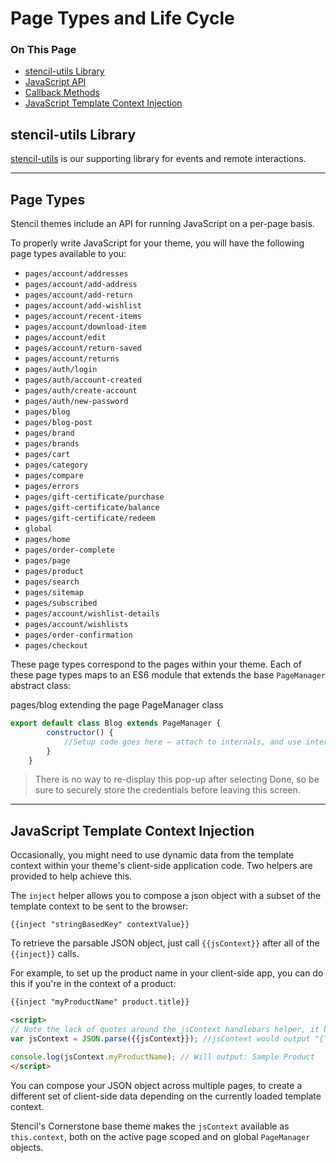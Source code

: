 <h1>Page Types and Life Cycle</h1>

<div class="otp" id="no-index">
	<h3> On This Page </h3>
	<ul>
    <li><a href="#page-types_stencil-utils">stencil-utils Library</a></li>
    <li><a href="#page-types_javascript-api">JavaScript API</a></li>
    <li><a href="#page-types_callback">Callback Methods</a></li>
    <li><a href="#page-types_javascript">JavaScript Template Context Injection</a></li>
	</ul>
</div>

<a href='#page-types_stencil-utils' aria-hidden='true' class='block-anchor'  id='page-types_stencil-utils'><i aria-hidden='true' class='linkify icon'></i></a>

## stencil-utils Library

[stencil-utils](/stencil-docs/adding-event-hooks-to-your-theme/stencil-utils-api-reference) is our supporting library for events and remote interactions.



---

<a href='#page-types_javascript-api' aria-hidden='true' class='block-anchor'  id='page-types_javascript-api'><i aria-hidden='true' class='linkify icon'></i></a>

## Page Types

Stencil themes include an API for running JavaScript on a per-page basis.

To properly write JavaScript for your theme, you will have the following page types available to you:

* `pages/account/addresses`
* `pages/account/add-address`
* `pages/account/add-return`
* `pages/account/add-wishlist`
* `pages/account/recent-items`
* `pages/account/download-item`
* `pages/account/edit`
* `pages/account/return-saved`
* `pages/account/returns`
* `pages/auth/login`
* `pages/auth/account-created`
* `pages/auth/create-account`
* `pages/auth/new-password`
* `pages/blog`
* `pages/blog-post`
* `pages/brand`
* `pages/brands`
* `pages/cart`
* `pages/category`
* `pages/compare`
* `pages/errors`
* `pages/gift-certificate/purchase`
* `pages/gift-certificate/balance`
* `pages/gift-certificate/redeem`
* `global`
* `pages/home`
* `pages/order-complete`
* `pages/page`
* `pages/product`
* `pages/search`
* `pages/sitemap`
* `pages/subscribed`
* `pages/account/wishlist-details`
* `pages/account/wishlists`
* `pages/order-confirmation`
* `pages/checkout`

These page types correspond to the pages within your theme. Each of these page types maps to an ES6 module that extends the base `PageManager` abstract class:

<div class="HubBlock-header">
    <div class="HubBlock-header-title flex items-center">
        <div class="HubBlock-header-name">pages/blog extending the page PageManager class</div>
    </div><div class="HubBlock-header-subtitle"></div>
</div>

<!--
title: "pages/blog extending the page PageManager class"
subtitle: ""
lineNumbers: true
-->

```js
export default class Blog extends PageManager {
        constructor() {
            //Setup code goes here – attach to internals, and use internals as you would 'this'
        }
    }
```

<div class="HubBlock--callout">
<div class="CalloutBlock--">
<div class="HubBlock-content">
    
<!-- theme:  -->

> There is no way to re-display this pop-up after selecting Done, so be sure to securely store the credentials before leaving this screen.

</div>
</div>
</div>

---

<a href='#page-types_javascript' aria-hidden='true' class='block-anchor'  id='page-types_javascript'><i aria-hidden='true' class='linkify icon'></i></a>

## JavaScript Template Context Injection

Occasionally, you might need to use dynamic data from the template context within your theme's client-side application code. Two helpers are provided to help achieve this.

The `inject` helper allows you to compose a json object with a subset of the template context to be sent to the browser:

`{{inject "stringBasedKey" contextValue}}`

To retrieve the parsable JSON object, just call `{{jsContext}}` after all of the `{{inject}}` calls.

For example, to set up the product name in your client-side app, you can do this if you're in the context of a product:

<div class="HubBlock-header">
    <div class="HubBlock-header-title flex items-center">
        <div class="HubBlock-header-name"></div>
    </div><div class="HubBlock-header-subtitle"></div>
</div>

<!--
title: ""
subtitle: ""
lineNumbers: true
-->

```html
{{inject "myProductName" product.title}}

<script>
// Note the lack of quotes around the jsContext handlebars helper, it becomes a string automatically.
var jsContext = JSON.parse({{jsContext}}); //jsContext would output "{\"myProductName\": \"Sample Product\"}" which can feed directly into your JavaScript

console.log(jsContext.myProductName); // Will output: Sample Product
</script>
```

You can compose your JSON object across multiple pages, to create a different set of client-side data depending on the currently loaded template context.

Stencil's Cornerstone base theme makes the `jsContext` available as `this.context`, both on the active page scoped and on global `PageManager` objects.

